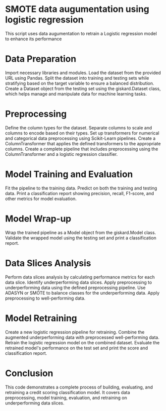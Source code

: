 # SMOTE data augumentation using logistic regression
This script uses data augumentation to retrain a Logistic regression model to enhance its performance
# Data Preparation
Import necessary libraries and modules.
Load the dataset from the provided URL using Pandas.
Split the dataset into training and testing sets while stratifying based on the target variable to ensure a balanced distribution.
Create a Dataset object from the testing set using the giskard.Dataset class, which helps manage and manipulate data for machine learning tasks.
# Preprocessing
Define the column types for the dataset.
Separate columns to scale and columns to encode based on their types.
Set up transformers for numerical and categorical data preprocessing using Scikit-Learn pipelines.
Create a ColumnTransformer that applies the defined transformers to the appropriate columns.
Create a complete pipeline that includes preprocessing using the ColumnTransformer and a logistic regression classifier.
# Model Training and Evaluation
Fit the pipeline to the training data.
Predict on both the training and testing data.
Print a classification report showing precision, recall, F1-score, and other metrics for model evaluation.
# Model Wrap-up
Wrap the trained pipeline as a Model object from the giskard.Model class.
Validate the wrapped model using the testing set and print a classification report.
# Data Slices Analysis
Perform data slices analysis by calculating performance metrics for each data slice.
Identify underperforming data slices.
Apply preprocessing to underperforming data using the defined preprocessing pipeline.
Use ADASYN or SMOTE to balance classes for the underperforming data.
Apply preprocessing to well-performing data.
# Model Retraining
Create a new logistic regression pipeline for retraining.
Combine the augmented underperforming data with preprocessed well-performing data.
Retrain the logistic regression model on the combined dataset.
Evaluate the retrained model's performance on the test set and print the score and classification report.
# Conclusion
This code demonstrates a complete process of building, evaluating, and retraining a credit scoring classification model. It covers data preprocessing, model training, evaluation, and retraining on underperforming data slices.

